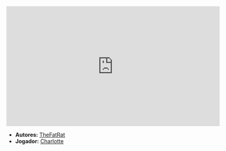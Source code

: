 <iframe width="560" height="315" src="https://www.youtube.com/embed/BltMgMPAO2M?si=_Pm7daLrl7tQ0LHy" title="YouTube video player" frameborder="0" allow="accelerometer; autoplay; clipboard-write; encrypted-media; gyroscope; picture-in-picture; web-share" referrerpolicy="strict-origin-when-cross-origin" allowfullscreen></iframe>

- **Autores:** [TheFatRat](../Autores/TheFatRat.md)
- **Jogador:** [Charlotte](content/Jogadores/Charlotte.md)